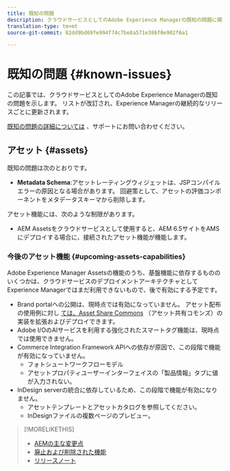 ```yaml
---
title: 既知の問題
description: クラウドサービスとしてのAdobe Experience Managerの既知の問題に関するリリースノート
translation-type: tm+mt
source-git-commit: 82dd9bd69fe994f74c7be8a571e386f0e902f6a1

---
```



# 既知の問題 {#known-issues}

この記事では、クラウドサービスとしてのAdobe Experience Managerの既知の問題を示します。 リストが改訂され、Experience Managerの継続的なリリースごとに更新されます。

[既知の問題の詳細については](https://helpx.adobe.com/support/experience-manager.html) 、サポートにお問い合わせください。

<!-- 
## Platform {#platform}

## Sites {#sites}
-->

## アセット {#assets}

<!-- Jira label: assets-cloud-known-issues -->

既知の問題は次のとおりです。

* **Metadata Schema**:アセットレーティングウィジェットは、JSPコンパイルエラーの原因となる場合があります。 回避策として、アセットの評価コンポーネントをメタデータスキーマから削除します。 <!-- CQ-4282865 -->

アセット機能には、次のような制限があります。

* AEM Assetsをクラウドサービスとして使用すると、AEM 6.5サイトをAMSにデプロイする場合に、接続されたアセット機能が機能します。

### 今後のアセット機能 {#upcoming-assets-capabilities}

Adobe Experience Manager Assetsの機能のうち、基盤機能に依存するもののいくつかは、クラウドサービスのデプロイメントアーキテクチャとしてExperience Managerではまだ利用できないもので、後で有効にする予定です。

* Brand portalへの公開は、現時点では有効になっていません。 アセット配布の使用例に対し [ては、Asset Share Commons](https://adobe-marketing-cloud.github.io/asset-share-commons/) （アセット共有コモンズ）の実装を拡張およびデプロイできます。
* Adobe I/OのAIサービスを利用する強化されたスマートタグ機能は、現時点では使用できません。
* Commerce Integration Framework APIへの依存が原因で、この段階で機能が有効になっていません。
   * フォトシュートワークフローモデル
   * アセットプロパティユーザーインターフェイスの「製品情報」タブに値が入力されない。
* InDesign serverの統合に依存しているため、この段階で機能が有効になりません。
   * アセットテンプレートとアセットカタログを参照してください。
   * InDesignファイルの複数ページのプレビュー。

>[!MORELIKETHIS]
>
>* [AEMの主な変更点](aem-cloud-changes.md)
>* [廃止および削除された機能](deprecated-removed-features.md)
>* [リリースノート](home.md)

